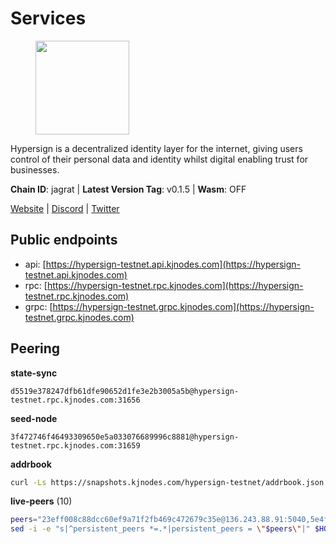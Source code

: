 # Services

<figure><img src="https://raw.githubusercontent.com/kj89/testnet_manuals/main/pingpub/logos/hypersign.png" width="150" alt=""><figcaption></figcaption></figure>

Hypersign is a decentralized identity layer for the internet, giving  users control of their personal data and identity whilst digital  enabling trust for businesses.

**Chain ID**: jagrat | **Latest Version Tag**: v0.1.5 | **Wasm**: OFF

[Website](https://hypersign.id) | [Discord](https://discord.gg/DmuUjMrHVw) | [Twitter](https://twitter.com/hypersignchain)


## Public endpoints

* api: [https://hypersign-testnet.api.kjnodes.com](https://hypersign-testnet.api.kjnodes.com)
* rpc: [https://hypersign-testnet.rpc.kjnodes.com](https://hypersign-testnet.rpc.kjnodes.com)
* grpc: [https://hypersign-testnet.grpc.kjnodes.com](https://hypersign-testnet.grpc.kjnodes.com)

## Peering

**state-sync**

```text
d5519e378247dfb61dfe90652d1fe3e2b3005a5b@hypersign-testnet.rpc.kjnodes.com:31656
```

**seed-node**

```text
3f472746f46493309650e5a033076689996c8881@hypersign-testnet.rpc.kjnodes.com:31659
```

**addrbook**
```bash
curl -Ls https://snapshots.kjnodes.com/hypersign-testnet/addrbook.json > $HOME/.hid-node/config/addrbook.json
```

**live-peers** (10)
```bash
peers="23eff008c88dcc60ef9a71f2fb469c472679c35e@136.243.88.91:5040,5e4fc955b23ab00f6a07cb6d56e89aafac0c85ff@167.86.85.122:26656,1380864bb38481fef4b2358026a5ed53fc027679@95.214.52.206:26656,620478e35ba6740f0afb2a0dd6ca9b34765bc60e@65.109.30.12:60856,3990d5a402ca8f9e53441b02e22f4558c5c85fc5@65.108.44.149:27756,bd2ae9f1c42183104719f7c44be078bb7d282a61@65.109.92.241:11056,aa8c0064e866dc57b341a389006df8925a0718fe@5.161.55.130:31656,d5519e378247dfb61dfe90652d1fe3e2b3005a5b@65.109.68.190:31656,f277d5a80e789ce69bb3318dfd5efea45986c073@176.9.22.117:31656,cf94099349980f9593a3f0362c85fe7c6eda8b14@8.219.48.59:26656"
sed -i -e "s|^persistent_peers *=.*|persistent_peers = \"$peers\"|" $HOME/.hid-node/config/config.toml
```

